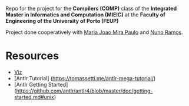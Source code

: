 Repo for the project for the **Compilers (COMP)** class of the **Integrated Master in Informatics and Computation (MIEIC)** at the **Faculty of Engineering of the University of Porto (FEUP)**

Project done cooperatively with [Maria Joao Mira Paulo](https://github.com/MariaJoaoMiraPaulo) and [Nuno Ramos](https://github.com/NunoRamos).


# Resources

* [Viz](https://github.com/mdaines/viz.js/)
* [Antlr Tutorial] (https://tomassetti.me/antlr-mega-tutorial/)
* [Antlr Getting Started] (https://github.com/antlr/antlr4/blob/master/doc/getting-started.md#unix)

